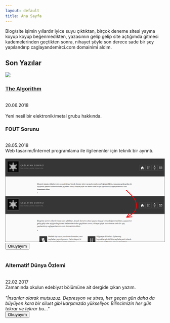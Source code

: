 ```yaml
---
layout: default
title: Ana Sayfa
---
```

Blog/site işimin yıllardır iyice suyu çıktıktan, birçok deneme sitesi yayına koyup koyup beğenmedikten, yazasımın gelip gelip site açtığımda gitmesi kademelerinden geçtikten sonra, nihayet şöyle son derece sade bir şey yapılandırıp caglayandemirci.com domainimi aldım. 

## Son Yazılar

<div class="article_rep" id="ar"><img src="https://upload.wikimedia.org/wikipedia/commons/thumb/4/4a/The_Algorithm.jpg/1200px-The_Algorithm.jpg"><div class="article_rep_des"><a href="articles/the-algorithm"><h3>The Algorithm</h3></a><br>20.06.2018<br><br>Yeni nesil bir elektronik/metal grubu hakkında.</div></div>

<div class="article_window"><h3>FOUT Sorunu</h3><br>28.05.2018<br>Web tasarımı/İnternet programlama ile ilgilenenler için teknik bir ayrıntı.<br><br><img src="images/foutp.png"><br><a href="cs/fout-sorunu"><button class="article_button">Okuyayım</button></a><br><br></div>

<div class="article_window"><h3>Alternatif Dünya Özlemi</h3><br>22.02.2017<br>Zamanında okulun edebiyat bölümüne ait dergide çıkan yazım.<br><br><i>"İnsanlar olarak mutsuzuz. Depresyon ve stres, her geçen gün daha da büyüyen kara bir siluet gibi karşımızda yükseliyor. Bilincimizin her gün tekrar ve tekrar bu..."</i><br><a href="articles/alternatif-dunya-ozlemi"><button class="article_button">Okuyayım</button></a><br><br></div>
